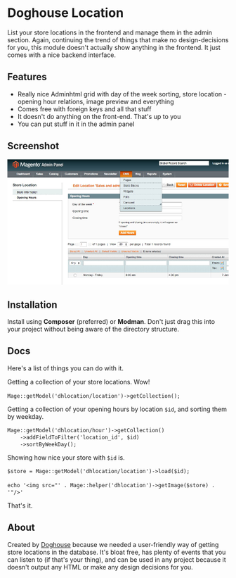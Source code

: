 Doghouse Location
=================

List your store locations in the frontend and manage them in the admin section. Again, continuing the trend of things that make no design-decisions for you, this module doesn't actually show anything in the frontend. It just comes with a nice backend interface.

## Features

- Really nice Adminhtml grid with day of the week sorting, store location - opening hour relations, image preview and everything
- Comes free with foreign keys and all that stuff
- It doesn't do anything on the front-end. That's up to you
- You can put stuff in it in the admin panel

## Screenshot

![Doghouse Location screenshot of admin panel](doghouse_location_screenshot.png?raw=true "Doghouse Location screenshot of admin panel")

## Installation

Install using **Composer** (preferred) or **Modman**. Don't just drag this into your project without being aware of the directory structure.

## Docs

Here's a list of things you can do with it.

Getting a collection of your store locations. Wow!

`Mage::getModel('dhlocation/location')->getCollection();`

Getting a collection of your opening hours by location `$id`, and sorting them by weekday.

	Mage::getModel('dhlocation/hour')->getCollection()
		->addFieldToFilter('location_id', $id)
		->sortByWeekDay();

Showing how nice your store with `$id` is.

	$store = Mage::getModel('dhlocation/location')->load($id);

	echo '<img src="' . Mage::helper('dhlocation')->getImage($store) . '"/>'

That's it.

## About

Created by [Doghouse](http://doghouse.agency/) because we needed a user-friendly way of getting store locations in the database. It's bloat free, has plenty of events that you can listen to (if that's your thing), and can be used in any project because it doesn't output any HTML or make any design decisions for you.
